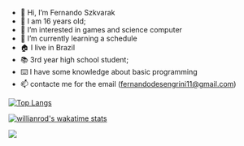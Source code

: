 - 👋 Hi, I’m Fernando Szkvarak
- 🧍 I am 16 years old;
- 👀 I’m interested in games and science computer
- 🌱 I’m currently learning a schedule
- 🏠 I live in Brazil 
- 📚 3rd year high school student;
- ⌨️ I have some knowledge about basic programming
- 📫 contacte me for the email (fernandodesengrini11@gmail.com)







[![Top Langs](https://github-readme-stats.vercel.app/api/top-langs/?username=anuraghazra&layout=compact)](https://github.com/anuraghazra/github-readme-stats)







[![willianrod's wakatime stats](https://github-readme-stats.vercel.app/api/wakatime?username=willianrod)](https://github.com/anuraghazra/github-readme-stats)











<a href="https://github.com/anuraghazra/github-readme-stats">
  <img align="center" src="https://github-readme-stats.vercel.app/api/pin/?username=FernandoSzkvarak&repo=default" />
</a>
